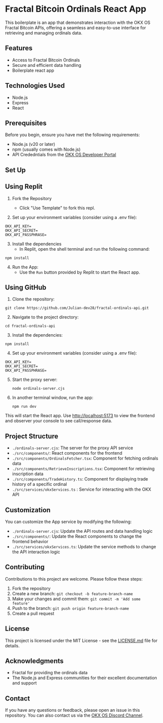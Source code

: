 # Fractal Bitcoin Ordinals React App

This boilerplate is an app that demonstrates interaction with the OKX OS Fractal Bitcoin APIs, offering a seamless and easy-to-use interface for retrieving and managing ordinals data.

## Features

- Access to Fractal Bitcoin Ordinals
- Secure and efficient data handling
- Boilerplate react app

## Technologies Used

- Node.js
- Express
- React

## Prerequisites

Before you begin, ensure you have met the following requirements:

- Node.js (v20 or later)
- npm (usually comes with Node.js)
- API Crededntials from the [OKX OS Developer Portal](https://www.okx.com/web3/build/dev-portal)

## Set Up

## Using Replit

1. Fork the Repository
   - Click "Use Template" to fork this repl.
   
2. Set up your environment variables (consider using a .env file):
```
OKX_API_KEY=
OKX_API_SECRET=
OKX_API_PASSPHRASE=
```

3. Install the dependencies
   - In Replit, open the shell terminal and run the following command:
```
npm install
```

4. Run the App:
   - Use the `Run` button provided by Replit to start the React app.

## Using GitHub
1. Clone the repository:
```
git clone https://github.com/Julian-dev28/fractal-ordinals-api.git
```

2. Navigate to the project directory:
```
cd fractal-ordinals-api
```

3. Install the dependencies:
```
npm install
```

4. Set up your environment variables (consider using a .env file):
```
OKX_API_KEY=
OKX_API_SECRET=
OKX_API_PASSPHRASE=
```


5. Start the proxy server:
   ```
   node ordinals-server.cjs
   ```

6. In another terminal window, run the app:
   ```
   npm run dev
   ```

This will start the React app. Use [http://localhost:5173](http://localhost:5173) to view the frontend and observer your console to see call/response data.

## Project Structure

- `./ordinals-server.cjs`: The server for the proxy API service
- `./src/components/`: React components for the frontend
- `./src/components/OrdinalsFetcher.tsx`: Component for fetching ordinals data
- `./src/components/RetrieveInscriptions.tsx`: Component for retrieving inscription data 
- `./src/components/TradeHistory.ts`: Component for displaying trade history of a specific ordinal
- `./src/services/okxServices.ts` : Service for interacting with the OKX API


## Customization

You can customize the App service by modifying the following:

- `./ordinals-server.cjs`: Update the API routes and data handling logic
- `./src/components/`: Update the React components to change the frontend behavior
- `./src/services/okxServices.ts`: Update the service methods to change the API interaction logic

## Contributing

Contributions to this project are welcome. Please follow these steps:

1. Fork the repository
2. Create a new branch: `git checkout -b feature-branch-name`
3. Make your changes and commit them: `git commit -m 'Add some feature'`
4. Push to the branch: `git push origin feature-branch-name`
5. Create a pull request

## License

This project is licensed under the MIT License - see the [LICENSE.md](LICENSE.md) file for details.

## Acknowledgments

- Fractal for providing the ordinals data
- The Node.js and Express communities for their excellent documentation and support

## Contact

If you have any questions or feedback, please open an issue in this repository.
You can also contact us via the [OKX OS Discord Channel](https://discord.gg/k6Z7VYsF).